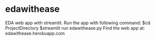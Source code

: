 # edawithease
EDA web app with streamlit.
Run the app with following command:
$cd ProjectDirectory
$streamlit run edawithease.py
Find the web app at: edawithease.herokuapp.com
